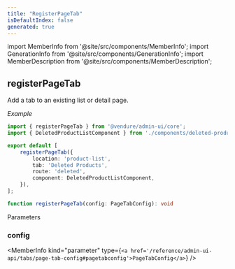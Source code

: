 ```yaml
---
title: "RegisterPageTab"
isDefaultIndex: false
generated: true
---
```

<!-- This file was generated from the Vendure source. Do not modify. Instead, re-run the "docs:build" script -->
import MemberInfo from '@site/src/components/MemberInfo';
import GenerationInfo from '@site/src/components/GenerationInfo';
import MemberDescription from '@site/src/components/MemberDescription';


## registerPageTab

<GenerationInfo sourceFile="packages/admin-ui/src/lib/core/src/extension/register-page-tab.ts" sourceLine="24" packageName="@vendure/admin-ui" />

Add a tab to an existing list or detail page.

*Example*

```ts title="providers.ts"
import { registerPageTab } from '@vendure/admin-ui/core';
import { DeletedProductListComponent } from './components/deleted-product-list/deleted-product-list.component';

export default [
    registerPageTab({
        location: 'product-list',
        tab: 'Deleted Products',
        route: 'deleted',
        component: DeletedProductListComponent,
    }),
];
```

```ts title="Signature"
function registerPageTab(config: PageTabConfig): void
```
Parameters

### config

<MemberInfo kind="parameter" type={`<a href='/reference/admin-ui-api/tabs/page-tab-config#pagetabconfig'>PageTabConfig</a>`} />

